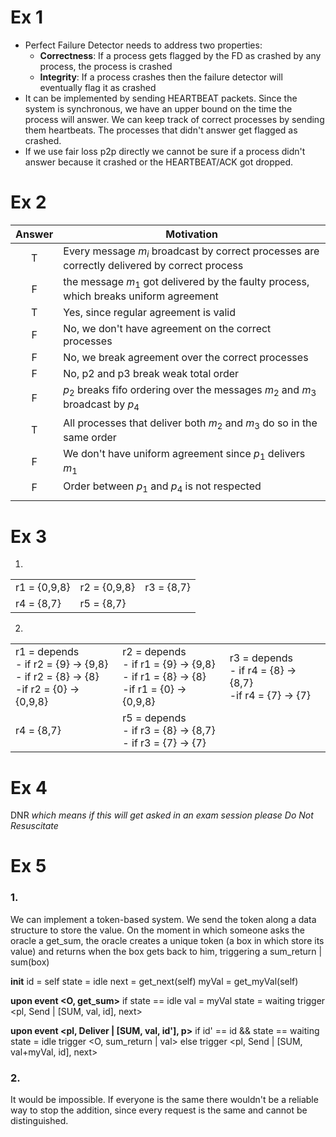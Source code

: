 # Ex 1
- Perfect Failure Detector needs to address two properties:
	- **Correctness**: If a process gets flagged by the FD as crashed by any process, the process is crashed
	- **Integrity**: If a process crashes then the failure detector will eventually flag it as crashed
- It can be implemented by sending HEARTBEAT packets. Since the system is synchronous, we have an upper bound on the time the process will answer. We can keep track of correct processes by sending them heartbeats. The processes that didn't answer get flagged as crashed.
- If we use fair loss p2p directly we cannot be sure if a process didn't answer because it crashed or the HEARTBEAT/ACK got dropped.
# Ex 2

| Answer | Motivation                                                                                    |
| :----: | --------------------------------------------------------------------------------------------- |
|   T    | Every message $m_i$ broadcast by correct processes are correctly delivered by correct process |
|   F    | the message $m_1$ got delivered by the faulty process, which breaks uniform agreement         |
|   T    | Yes, since regular agreement is valid                                                         |
|   F    | No, we don't have agreement on the correct processes                                          |
|   F    | No, we break agreement over the correct processes                                             |
|   F    | No, p2 and p3 break weak total order                                                          |
|   F    | $p_2$ breaks fifo ordering over the messages $m_2$ and $m_3$ broadcast by $p_4$               |
|   T    | All processes that deliver both $m_2$ and $m_3$ do so in the same order                       |
|   F    | We don't have uniform agreement since $p_1$ delivers $m_1$                                    |
|   F    | Order between $p_1$ and $p_4$ is not respected                                                |
|        |                                                                                               |
# Ex 3
1.

|              |              |            |
| ------------ | ------------ | ---------- |
| r1 = {0,9,8} | r2 = {0,9,8} | r3 = {8,7} |
| r4 = {8,7}   | r5 = {8,7}   |            |
2.

|                                                                                           |                                                                                           |                                                               |
| ----------------------------------------------------------------------------------------- | ----------------------------------------------------------------------------------------- | ------------------------------------------------------------- |
| r1 = depends<br>- if r2 = {9} -> {9,8}<br>- if r2 = {8} -> {8}<br>-if r2 = {0} -> {0,9,8} | r2 = depends<br>- if r1 = {9} -> {9,8}<br>- if r1 = {8} -> {8}<br>-if r1 = {0} -> {0,9,8} | r3 = depends<br>- if r4 = {8} -> {8,7}<br>-if r4 = {7} -> {7} |
| r4 = {8,7}                                                                                | r5 = depends<br>- if r3 = {8} -> {8,7}<br>- if r3 = {7} -> {7}                            |                                                               |
# Ex 4
DNR *which means if this will get asked in an exam session please Do Not Resuscitate*
# Ex 5
### 1.
We can implement a token-based system. We send the token along a data structure to store the value. On the moment in which someone asks the oracle a get_sum, the oracle creates a unique token (a box in which store its value) and returns when the box gets back to him, triggering a sum_return | sum(box)

**init**
	id = self
	state = idle
	next = get_next(self)
	myVal = get_myVal(self)

**upon event \<O, get_sum\>**
	if state == idle
		val = myVal
		state = waiting
		trigger <pl, Send | \[SUM, val, id], next>

**upon event <pl, Deliver | \[SUM, val, id'], p>**
	if id' == id && state == waiting
		state = idle
		trigger <O, sum_return | val>
	else
		trigger <pl, Send | \[SUM, val+myVal, id], next>
### 2.
It would be impossible. If everyone is the same there wouldn't be a reliable way to stop the addition, since every request is the same and cannot be distinguished.
